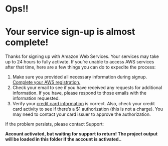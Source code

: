 # 											Ops!!



# Your service sign-up is almost complete!

Thanks for signing up with Amazon Web Services. Your services may take up to 24 hours to fully activate. If you’re unable to access AWS services after that time, here are a few things you can do to expedite the process:

1. Make sure you provided all necessary information during signup. [Complete your AWS registration.](https://portal.aws.amazon.com/billing/signup?type=resubscribe#/)
2. Check your email to see if you have received any requests for additional information. If you have, please respond to those emails with the information requested.
3. Verify your [credit card information](https://console.aws.amazon.com/billing/home#/paymentmethods) is correct. Also, check your credit card activity to see if there’s a $1 authorization (this is not a charge). You may need to contact your card issuer to approve the authorization.

If the problem persists, please contact Support:

**Account activated, but waiting for support to return! The project output will be loaded in this folder if the account is activated..**

